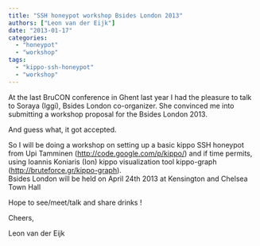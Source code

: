 ```yaml
---
title: "SSH honeypot workshop Bsides London 2013"
authors: ["Leon van der Eijk"]
date: "2013-01-17"
categories: 
  - "honeypot"
  - "workshop"
tags: 
  - "kippo-ssh-honeypot"
  - "workshop"
---
```


At the last BruCON conference in Ghent last year I had the pleasure to talk to Soraya (Iggi), Bsides London co-organizer. She convinced me into submitting a workshop proposal for the Bsides London 2013. 
  
And guess what, it got accepted.  
  
So I will be doing a workshop on setting up a basic kippo SSH honeypot from Upi Tamminen (http://code.google.com/p/kippo/) and if time permits, using Ioannis Koniaris (Ion) kippo visualization tool kippo-graph (http://bruteforce.gr/kippo-graph).  
Bsides London will be held on April 24th 2013 at Kensington and Chelsea Town Hall  
  
Hope to see/meet/talk and share drinks !  
  
Cheers,  
  
Leon van der Eijk
